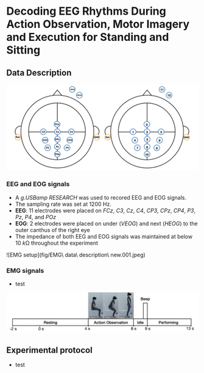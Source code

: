 # Decoding EEG Rhythms During Action Observation, Motor Imagery and Execution for Standing and Sitting


## Data Description

![EEG and EOG setup](fig/EEG-electrodes.001.png)

### EEG and EOG signals
* A _g.USBamp RESEARCH_ was used to recored EEG and EOG signals.
* The sampling rate was set at 1200 Hz.
* **EEG**: 11 electrodes were placed on *FCz*, *C3*, *Cz*, *C4*, *CP3*, *CPz*, *CP4*, *P3*, *Pz*, *P4*, and *POz*
* **EOG**: 2 electrodes were placed on under (*VEOG*) and next (*HEOG*) to the outer canthus of the right eye
* The impedance of both EEG and EOG signals was maintained at below 10 *k*Ω throughout the experiment

![EMG setup](fig/EMG\ data\ description\ new.001.jpeg)

### EMG signals
* test


![protocol](fig/timeline.png)
## Experimental protocol
* test
